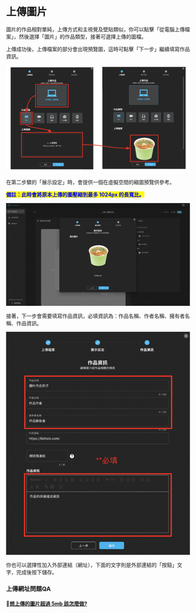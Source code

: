# 上傳圖片

圖片的作品相對單純，上傳方式和主視覺及壁貼類似，你可以點擊「從電腦上傳檔案」，然後選擇「圖片」的作品類型，接著可選擇上傳的圖檔。

上傳成功後，上傳檔案的部分會出現預覽圖，這時可點擊「下一步」繼續填寫作品資訊。

![](<../../../.gitbook/assets/截圖 2022-04-07 下午8.53.27.png>)

在第二步驟的「展示設定」時，會提供一個在虛擬空間的縮圖預覽供參考。

<mark style="color:blue;">**備註：此時會將原本上傳的圖壓縮到最多 1024px 的長寬比。**</mark>

![](<../../../.gitbook/assets/截圖 2022-04-07 下午8.56.16.png>)

接著，下一步會需要填寫作品資訊，必填資訊為：作品名稱、作者名稱、擁有者名稱、作品資訊。

![](<../../../.gitbook/assets/截圖 2022-04-07 下午9.13.33.png>)

你也可以選擇性加入外部連結（網址），下面的文字則是外部連結的「按鈕」文字，完成後按下儲存。



### 上傳網址問題QA

#### 🔘[想上傳的圖片超過 5mb 該怎麼做?](xiang-shang-chuan-de-tu-pian-chao-guo-5mb-gai-zen-mo-zuo.md)


